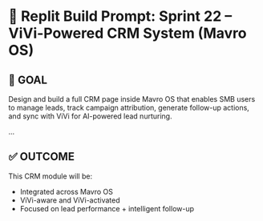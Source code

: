 # 🤖 Replit Build Prompt: Sprint 22 – ViVi-Powered CRM System (Mavro OS)

## 🎯 GOAL
Design and build a full CRM page inside Mavro OS that enables SMB users to manage leads, track campaign attribution, generate follow-up actions, and sync with ViVi for AI-powered lead nurturing.

...

## ✅ OUTCOME

This CRM module will be:
- Integrated across Mavro OS
- ViVi-aware and ViVi-activated
- Focused on lead performance + intelligent follow-up

